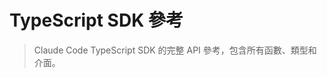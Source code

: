 # TypeScript SDK 參考

> Claude Code TypeScript SDK 的完整 API 參考，包含所有函數、類型和介面。

<script src="/components/typescript-sdk-type-links.js" defer />

## 函數

### `query()`

與 Claude Code 互動的主要函數。建立一個非同步產生器，在訊息到達時串流傳輸。

```ts
function query({
  prompt,
  options
}: {
  prompt: string | AsyncIterable<SDKUserMessage>;
  options?: Options;
}): Query
```

#### 參數

| 參數        | 類型                                                               | 描述                         |
| :-------- | :--------------------------------------------------------------- | :------------------------- |
| `prompt`  | `string \| AsyncIterable<`[`SDKUserMessage`](#sdkusermessage)`>` | 輸入提示，可以是字串或用於串流模式的非同步可迭代物件 |
| `options` | [`Options`](#options)                                            | 可選的配置物件（見下方 Options 類型）    |

#### 回傳值

回傳一個 [`Query`](#query-1) 物件，該物件擴展了 `AsyncGenerator<`[`SDKMessage`](#sdkmessage)`, void>` 並包含額外的方法。

### `tool()`

建立一個類型安全的 MCP 工具定義，用於 SDK MCP 伺服器。

```ts
function tool<Schema extends ZodRawShape>(
  name: string,
  description: string,
  inputSchema: Schema,
  handler: (args: z.infer<ZodObject<Schema>>, extra: unknown) => Promise<CallToolResult>
): SdkMcpToolDefinition<Schema>
```

#### 參數

| 參數            | 類型                                                                | 描述               |
| :------------ | :---------------------------------------------------------------- | :--------------- |
| `name`        | `string`                                                          | 工具的名稱            |
| `description` | `string`                                                          | 工具功能的描述          |
| `inputSchema` | `Schema extends ZodRawShape`                                      | 定義工具輸入參數的 Zod 模式 |
| `handler`     | `(args, extra) => Promise<`[`CallToolResult`](#calltoolresult)`>` | 執行工具邏輯的非同步函數     |

### `createSdkMcpServer()`

建立一個在應用程式相同程序中執行的 MCP 伺服器實例。

```ts
function createSdkMcpServer(options: {
  name: string;
  version?: string;
  tools?: Array<SdkMcpToolDefinition<any>>;
}): McpSdkServerConfigWithInstance
```

#### 參數

| 參數                | 類型                            | 描述                             |
| :---------------- | :---------------------------- | :----------------------------- |
| `options.name`    | `string`                      | MCP 伺服器的名稱                     |
| `options.version` | `string`                      | 可選的版本字串                        |
| `options.tools`   | `Array<SdkMcpToolDefinition>` | 使用 [`tool()`](#tool) 建立的工具定義陣列 |

## 類型

### `Options`

`query()` 函數的配置物件。

| 屬性                           | 類型                                                                                                | 預設值                     | 描述                  |
| :--------------------------- | :------------------------------------------------------------------------------------------------ | :---------------------- | :------------------ |
| `abortController`            | `AbortController`                                                                                 | `new AbortController()` | 用於取消操作的控制器          |
| `additionalDirectories`      | `string[]`                                                                                        | `[]`                    | Claude 可以存取的額外目錄    |
| `allowedTools`               | `string[]`                                                                                        | 所有工具                    | 允許的工具名稱清單           |
| `appendSystemPrompt`         | `string`                                                                                          | `undefined`             | 附加到預設系統提示的文字        |
| `canUseTool`                 | [`CanUseTool`](#canusetool)                                                                       | `undefined`             | 工具使用的自訂權限函數         |
| `continue`                   | `boolean`                                                                                         | `false`                 | 繼續最近的對話             |
| `customSystemPrompt`         | `string`                                                                                          | `undefined`             | 完全替換預設系統提示          |
| `cwd`                        | `string`                                                                                          | `process.cwd()`         | 目前工作目錄              |
| `disallowedTools`            | `string[]`                                                                                        | `[]`                    | 不允許的工具名稱清單          |
| `env`                        | `Dict<string>`                                                                                    | `process.env`           | 環境變數                |
| `executable`                 | `'bun' \| 'deno' \| 'node'`                                                                       | 自動偵測                    | 要使用的 JavaScript 執行時 |
| `executableArgs`             | `string[]`                                                                                        | `[]`                    | 傳遞給執行檔的參數           |
| `extraArgs`                  | `Record<string, string \| null>`                                                                  | `{}`                    | 額外參數                |
| `fallbackModel`              | `string`                                                                                          | `undefined`             | 主要模型失敗時使用的模型        |
| `hooks`                      | `Partial<Record<`[`HookEvent`](#hookevent)`, `[`HookCallbackMatcher`](#hookcallbackmatcher)`[]>>` | `{}`                    | 事件的鉤子回調             |
| `includePartialMessages`     | `boolean`                                                                                         | `false`                 | 包含部分訊息事件            |
| `maxThinkingTokens`          | `number`                                                                                          | `undefined`             | 思考過程的最大 token 數     |
| `maxTurns`                   | `number`                                                                                          | `undefined`             | 最大對話輪數              |
| `mcpServers`                 | `Record<string, [`McpServerConfig`](#mcpserverconfig)>`                                           | `{}`                    | MCP 伺服器配置           |
| `model`                      | `string`                                                                                          | CLI 預設值                 | 要使用的 Claude 模型      |
| `pathToClaudeCodeExecutable` | `string`                                                                                          | 自動偵測                    | Claude Code 執行檔的路徑  |
| `permissionMode`             | [`PermissionMode`](#permissionmode)                                                               | `'default'`             | 會話的權限模式             |
| `permissionPromptToolName`   | `string`                                                                                          | `undefined`             | 權限提示的 MCP 工具名稱      |
| `resume`                     | `string`                                                                                          | `undefined`             | 要恢復的會話 ID           |
| `stderr`                     | `(data: string) => void`                                                                          | `undefined`             | stderr 輸出的回調        |
| `strictMcpConfig`            | `boolean`                                                                                         | `false`                 | 強制執行嚴格的 MCP 驗證      |

### `Query`

由 `query()` 函數回傳的介面。

```ts
interface Query extends AsyncGenerator<SDKMessage, void> {
  interrupt(): Promise<void>;
  setPermissionMode(mode: PermissionMode): Promise<void>;
}
```

#### 方法

| 方法                    | 描述                  |
| :-------------------- | :------------------ |
| `interrupt()`         | 中斷查詢（僅在串流輸入模式下可用）   |
| `setPermissionMode()` | 變更權限模式（僅在串流輸入模式下可用） |

### `PermissionMode`

```ts
type PermissionMode = 
  | 'default'           // 標準權限行為
  | 'acceptEdits'       // 自動接受檔案編輯
  | 'bypassPermissions' // 繞過所有權限檢查
  | 'plan'              // 規劃模式 - 不執行
```

### `CanUseTool`

控制工具使用的自訂權限函數類型。

```ts
type CanUseTool = (
  toolName: string,
  input: ToolInput,
  options: {
    signal: AbortSignal;
    suggestions?: PermissionUpdate[];
  }
) => Promise<PermissionResult>;
```

### `PermissionResult`

權限檢查的結果。

```ts
type PermissionResult = 
  | {
      behavior: 'allow';
      updatedInput: ToolInput;
      updatedPermissions?: PermissionUpdate[];
    }
  | {
      behavior: 'deny';
      message: string;
      interrupt?: boolean;
    }
```

### `McpServerConfig`

MCP 伺服器的配置。

```ts
type McpServerConfig = 
  | McpStdioServerConfig
  | McpSSEServerConfig
  | McpHttpServerConfig
  | McpSdkServerConfigWithInstance;
```

#### `McpStdioServerConfig`

```ts
type McpStdioServerConfig = {
  type?: 'stdio';
  command: string;
  args?: string[];
  env?: Record<string, string>;
}
```

#### `McpSSEServerConfig`

```ts
type McpSSEServerConfig = {
  type: 'sse';
  url: string;
  headers?: Record<string, string>;
}
```

#### `McpHttpServerConfig`

```ts
type McpHttpServerConfig = {
  type: 'http';
  url: string;
  headers?: Record<string, string>;
}
```

#### `McpSdkServerConfigWithInstance`

```ts
type McpSdkServerConfigWithInstance = {
  type: 'sdk';
  name: string;
  instance: McpServer;
}
```

## 訊息類型

### `SDKMessage`

查詢回傳的所有可能訊息的聯合類型。

```ts
type SDKMessage = 
  | SDKAssistantMessage
  | SDKUserMessage
  | SDKUserMessageReplay
  | SDKResultMessage
  | SDKSystemMessage
  | SDKPartialAssistantMessage
  | SDKCompactBoundaryMessage;
```

### `SDKAssistantMessage`

助理回應訊息。

```ts
type SDKAssistantMessage = {
  type: 'assistant';
  uuid: UUID;
  session_id: string;
  message: APIAssistantMessage; // 來自 Anthropic SDK
  parent_tool_use_id: string | null;
}
```

### `SDKUserMessage`

使用者輸入訊息。

```ts
type SDKUserMessage = {
  type: 'user';
  uuid?: UUID;
  session_id: string;
  message: APIUserMessage; // 來自 Anthropic SDK
  parent_tool_use_id: string | null;
}
```

### `SDKUserMessageReplay`

需要 UUID 的重播使用者訊息。

```ts
type SDKUserMessageReplay = {
  type: 'user';
  uuid: UUID;
  session_id: string;
  message: APIUserMessage;
  parent_tool_use_id: string | null;
}
```

### `SDKResultMessage`

最終結果訊息。

```ts
type SDKResultMessage = 
  | {
      type: 'result';
      subtype: 'success';
      uuid: UUID;
      session_id: string;
      duration_ms: number;
      duration_api_ms: number;
      is_error: boolean;
      num_turns: number;
      result: string;
      total_cost_usd: number;
      usage: NonNullableUsage;
      permission_denials: SDKPermissionDenial[];
    }
  | {
      type: 'result';
      subtype: 'error_max_turns' | 'error_during_execution';
      uuid: UUID;
      session_id: string;
      duration_ms: number;
      duration_api_ms: number;
      is_error: boolean;
      num_turns: number;
      total_cost_usd: number;
      usage: NonNullableUsage;
      permission_denials: SDKPermissionDenial[];
    }
```

### `SDKSystemMessage`

系統初始化訊息。

```ts
type SDKSystemMessage = {
  type: 'system';
  subtype: 'init';
  uuid: UUID;
  session_id: string;
  apiKeySource: ApiKeySource;
  cwd: string;
  tools: string[];
  mcp_servers: {
    name: string;
    status: string;
  }[];
  model: string;
  permissionMode: PermissionMode;
  slash_commands: string[];
  output_style: string;
}
```

### `SDKPartialAssistantMessage`

串流部分訊息（僅當 `includePartialMessages` 為 true 時）。

```ts
type SDKPartialAssistantMessage = {
  type: 'stream_event';
  event: RawMessageStreamEvent; // 來自 Anthropic SDK
  parent_tool_use_id: string | null;
  uuid: UUID;
  session_id: string;
}
```

### `SDKCompactBoundaryMessage`

表示對話壓縮邊界的訊息。

```ts
type SDKCompactBoundaryMessage = {
  type: 'system';
  subtype: 'compact_boundary';
  uuid: UUID;
  session_id: string;
  compact_metadata: {
    trigger: 'manual' | 'auto';
    pre_tokens: number;
  };
}
```

### `SDKPermissionDenial`

被拒絕的工具使用資訊。

```ts
type SDKPermissionDenial = {
  tool_name: string;
  tool_use_id: string;
  tool_input: ToolInput;
}
```

## 鉤子類型

### `HookEvent`

可用的鉤子事件。

```ts
type HookEvent = 
  | 'PreToolUse'
  | 'PostToolUse'
  | 'Notification'
  | 'UserPromptSubmit'
  | 'SessionStart'
  | 'SessionEnd'
  | 'Stop'
  | 'SubagentStop'
  | 'PreCompact';
```

### `HookCallback`

鉤子回調函數類型。

```ts
type HookCallback = (
  input: HookInput, // 所有鉤子輸入類型的聯合
  toolUseID: string | undefined,
  options: { signal: AbortSignal }
) => Promise<HookJSONOutput>;
```

### `HookCallbackMatcher`

帶有可選匹配器的鉤子配置。

```ts
interface HookCallbackMatcher {
  matcher?: string;
  hooks: HookCallback[];
}
```

### `HookInput`

所有鉤子輸入類型的聯合類型。

```ts
type HookInput = 
  | PreToolUseHookInput
  | PostToolUseHookInput
  | NotificationHookInput
  | UserPromptSubmitHookInput
  | SessionStartHookInput
  | SessionEndHookInput
  | StopHookInput
  | SubagentStopHookInput
  | PreCompactHookInput;
```

### `BaseHookInput`

所有鉤子輸入類型擴展的基礎介面。

```ts
type BaseHookInput = {
  session_id: string;
  transcript_path: string;
  cwd: string;
  permission_mode?: string;
}
```

#### `PreToolUseHookInput`

```ts
type PreToolUseHookInput = BaseHookInput & {
  hook_event_name: 'PreToolUse';
  tool_name: string;
  tool_input: ToolInput;
}
```

#### `PostToolUseHookInput`

```ts
type PostToolUseHookInput = BaseHookInput & {
  hook_event_name: 'PostToolUse';
  tool_name: string;
  tool_input: ToolInput;
  tool_response: ToolOutput;
}
```

#### `NotificationHookInput`

```ts
type NotificationHookInput = BaseHookInput & {
  hook_event_name: 'Notification';
  message: string;
  title?: string;
}
```

#### `UserPromptSubmitHookInput`

```ts
type UserPromptSubmitHookInput = BaseHookInput & {
  hook_event_name: 'UserPromptSubmit';
  prompt: string;
}
```

#### `SessionStartHookInput`

```ts
type SessionStartHookInput = BaseHookInput & {
  hook_event_name: 'SessionStart';
  source: 'startup' | 'resume' | 'clear' | 'compact';
}
```

#### `SessionEndHookInput`

```ts
type SessionEndHookInput = BaseHookInput & {
  hook_event_name: 'SessionEnd';
  reason: 'clear' | 'logout' | 'prompt_input_exit' | 'other';
}
```

#### `StopHookInput`

```ts
type StopHookInput = BaseHookInput & {
  hook_event_name: 'Stop';
  stop_hook_active: boolean;
}
```

#### `SubagentStopHookInput`

```ts
type SubagentStopHookInput = BaseHookInput & {
  hook_event_name: 'SubagentStop';
  stop_hook_active: boolean;
}
```

#### `PreCompactHookInput`

```ts
type PreCompactHookInput = BaseHookInput & {
  hook_event_name: 'PreCompact';
  trigger: 'manual' | 'auto';
  custom_instructions: string | null;
}
```

### `HookJSONOutput`

鉤子回傳值。

```ts
type HookJSONOutput = AsyncHookJSONOutput | SyncHookJSONOutput;
```

#### `AsyncHookJSONOutput`

```ts
type AsyncHookJSONOutput = {
  async: true;
  asyncTimeout?: number;
}
```

#### `SyncHookJSONOutput`

```ts
type SyncHookJSONOutput = {
  continue?: boolean;
  suppressOutput?: boolean;
  stopReason?: string;
  decision?: 'approve' | 'block';
  systemMessage?: string;
  reason?: string;
  hookSpecificOutput?:
    | {
        hookEventName: 'PreToolUse';
        permissionDecision?: 'allow' | 'deny' | 'ask';
        permissionDecisionReason?: string;
      }
    | {
        hookEventName: 'UserPromptSubmit';
        additionalContext?: string;
      }
    | {
        hookEventName: 'SessionStart';
        additionalContext?: string;
      }
    | {
        hookEventName: 'PostToolUse';
        additionalContext?: string;
      };
}
```

## 工具輸入類型

所有內建 Claude Code 工具的輸入模式文件。這些類型從 `@anthropic/claude-code-sdk` 匯出，可用於類型安全的工具互動。

### `ToolInput`

**注意：** 這是一個僅用於文件的類型，用於清晰說明。它代表所有工具輸入類型的聯合。

```ts
type ToolInput = 
  | AgentInput
  | BashInput
  | BashOutputInput
  | FileEditInput
  | FileMultiEditInput
  | FileReadInput
  | FileWriteInput
  | GlobInput
  | GrepInput
  | KillShellInput
  | NotebookEditInput
  | WebFetchInput
  | WebSearchInput
  | TodoWriteInput
  | ExitPlanModeInput
  | ListMcpResourcesInput
  | ReadMcpResourceInput;
```

### Task

**工具名稱：** `Task`

```ts
interface AgentInput {
  /**
   * 任務的簡短（3-5 個詞）描述
   */
  description: string;
  /**
   * 代理要執行的任務
   */
  prompt: string;
  /**
   * 用於此任務的專門代理類型
   */
  subagent_type: string;
}
```

啟動新代理來自主處理複雜的多步驟任務。

### Bash

**工具名稱：** `Bash`

```ts
interface BashInput {
  /**
   * 要執行的命令
   */
  command: string;
  /**
   * 可選的超時時間（毫秒，最大 600000）
   */
  timeout?: number;
  /**
   * 此命令功能的清晰、簡潔描述（5-10 個詞）
   */
  description?: string;
  /**
   * 設為 true 以在背景執行此命令
   */
  run_in_background?: boolean;
}
```

在持續的 shell 會話中執行 bash 命令，支援可選的超時和背景執行。

### BashOutput

**工具名稱：** `BashOutput`

```ts
interface BashOutputInput {
  /**
   * 要檢索輸出的背景 shell ID
   */
  bash_id: string;
  /**
   * 可選的正規表達式來過濾輸出行
   */
  filter?: string;
}
```

從執行中或已完成的背景 bash shell 檢索輸出。

### Edit

**工具名稱：** `Edit`

```ts
interface FileEditInput {
  /**
   * 要修改的檔案的絕對路徑
   */
  file_path: string;
  /**
   * 要替換的文字
   */
  old_string: string;
  /**
   * 要替換成的文字（必須與 old_string 不同）
   */
  new_string: string;
  /**
   * 替換所有 old_string 的出現（預設 false）
   */
  replace_all?: boolean;
}
```

在檔案中執行精確的字串替換。

### MultiEdit

**工具名稱：** `MultiEdit`

```ts
interface FileMultiEditInput {
  /**
   * 要修改的檔案的絕對路徑
   */
  file_path: string;
  /**
   * 要依序執行的編輯操作陣列
   */
  edits: Array<{
    /**
     * 要替換的文字
     */
    old_string: string;
    /**
     * 要替換成的文字
     */
    new_string: string;
    /**
     * 替換所有出現（預設 false）
     */
    replace_all?: boolean;
  }>;
}
```

在一次操作中對單一檔案進行多次編輯。

### Read

**工具名稱：** `Read`

```ts
interface FileReadInput {
  /**
   * 要讀取的檔案的絕對路徑
   */
  file_path: string;
  /**
   * 開始讀取的行號
   */
  offset?: number;
  /**
   * 要讀取的行數
   */
  limit?: number;
}
```

從本地檔案系統讀取檔案，包括文字、圖片、PDF 和 Jupyter notebook。

### Write

**工具名稱：** `Write`

```ts
interface FileWriteInput {
  /**
   * 要寫入的檔案的絕對路徑
   */
  file_path: string;
  /**
   * 要寫入檔案的內容
   */
  content: string;
}
```

將檔案寫入本地檔案系統，如果存在則覆寫。

### Glob

**工具名稱：** `Glob`

```ts
interface GlobInput {
  /**
   * 用於匹配檔案的 glob 模式
   */
  pattern: string;
  /**
   * 要搜尋的目錄（預設為 cwd）
   */
  path?: string;
}
```

快速檔案模式匹配，適用於任何程式碼庫大小。

### Grep

**工具名稱：** `Grep`

```ts
interface GrepInput {
  /**
   * 要搜尋的正規表達式模式
   */
  pattern: string;
  /**
   * 要搜尋的檔案或目錄（預設為 cwd）
   */
  path?: string;
  /**
   * 過濾檔案的 Glob 模式（例如 "*.js"）
   */
  glob?: string;
  /**
   * 要搜尋的檔案類型（例如 "js", "py", "rust"）
   */
  type?: string;
  /**
   * 輸出模式："content", "files_with_matches", 或 "count"
   */
  output_mode?: 'content' | 'files_with_matches' | 'count';
  /**
   * 不區分大小寫搜尋
   */
  '-i'?: boolean;
  /**
   * 顯示行號（用於內容模式）
   */
  '-n'?: boolean;
  /**
   * 每個匹配前顯示的行數
   */
  '-B'?: number;
  /**
   * 每個匹配後顯示的行數
   */
  '-A'?: number;
  /**
   * 每個匹配前後顯示的行數
   */
  '-C'?: number;
  /**
   * 限制輸出為前 N 行/項目
   */
  head_limit?: number;
  /**
   * 啟用多行模式
   */
  multiline?: boolean;
}
```

基於 ripgrep 構建的強大搜尋工具，支援正規表達式。

### KillBash

**工具名稱：** `KillBash`

```ts
interface KillShellInput {
  /**
   * 要終止的背景 shell ID
   */
  shell_id: string;
}
```

根據 ID 終止執行中的背景 bash shell。

### NotebookEdit

**工具名稱：** `NotebookEdit`

```ts
interface NotebookEditInput {
  /**
   * Jupyter notebook 檔案的絕對路徑
   */
  notebook_path: string;
  /**
   * 要編輯的儲存格 ID
   */
  cell_id?: string;
  /**
   * 儲存格的新來源
   */
  new_source: string;
  /**
   * 儲存格的類型（code 或 markdown）
   */
  cell_type?: 'code' | 'markdown';
  /**
   * 編輯的類型（replace, insert, delete）
   */
  edit_mode?: 'replace' | 'insert' | 'delete';
}
```

編輯 Jupyter notebook 檔案中的儲存格。

### WebFetch

**工具名稱：** `WebFetch`

```ts
interface WebFetchInput {
  /**
   * 要擷取內容的 URL
   */
  url: string;
  /**
   * 在擷取的內容上執行的提示
   */
  prompt: string;
}
```

從 URL 擷取內容並使用 AI 模型處理。

### WebSearch

**工具名稱：** `WebSearch`

```ts
interface WebSearchInput {
  /**
   * 要使用的搜尋查詢
   */
  query: string;
  /**
   * 僅包含來自這些網域的結果
   */
  allowed_domains?: string[];
  /**
   * 永不包含來自這些網域的結果
   */
  blocked_domains?: string[];
}
```

搜尋網路並回傳格式化的結果。

### TodoWrite

**工具名稱：** `TodoWrite`

```ts
interface TodoWriteInput {
  /**
   * 更新的待辦事項清單
   */
  todos: Array<{
    /**
     * 任務描述
     */
    content: string;
    /**
     * 任務狀態
     */
    status: 'pending' | 'in_progress' | 'completed';
    /**
     * 任務描述的主動形式
     */
    activeForm: string;
  }>;
}
```

建立和管理結構化的任務清單以追蹤進度。

### ExitPlanMode

**工具名稱：** `ExitPlanMode`

```ts
interface ExitPlanModeInput {
  /**
   * 要由使用者執行以供批准的計劃
   */
  plan: string;
}
```

退出規劃模式並提示使用者批准計劃。

### ListMcpResources

**工具名稱：** `ListMcpResources`

```ts
interface ListMcpResourcesInput {
  /**
   * 可選的伺服器名稱來過濾資源
   */
  server?: string;
}
```

列出連接伺服器的可用 MCP 資源。

### ReadMcpResource

**工具名稱：** `ReadMcpResource`

```ts
interface ReadMcpResourceInput {
  /**
   * MCP 伺服器名稱
   */
  server: string;
  /**
   * 要讀取的資源 URI
   */
  uri: string;
}
```

從伺服器讀取特定的 MCP 資源。

## 工具輸出類型

所有內建 Claude Code 工具的輸出模式文件。這些類型代表每個工具回傳的實際回應資料。

### `ToolOutput`

**注意：** 這是一個僅用於文件的類型，用於清晰說明。它代表所有工具輸出類型的聯合。

```ts
type ToolOutput = 
  | TaskOutput
  | BashOutput
  | BashOutputToolOutput
  | EditOutput
  | MultiEditOutput
  | ReadOutput
  | WriteOutput
  | GlobOutput
  | GrepOutput
  | KillBashOutput
  | NotebookEditOutput
  | WebFetchOutput
  | WebSearchOutput
  | TodoWriteOutput
  | ExitPlanModeOutput
  | ListMcpResourcesOutput
  | ReadMcpResourceOutput;
```

### Task

**工具名稱：** `Task`

```ts
interface TaskOutput {
  /**
   * 來自子代理的最終結果訊息
   */
  result: string;
  /**
   * Token 使用統計
   */
  usage?: {
    input_tokens: number;
    output_tokens: number;
    cache_creation_input_tokens?: number;
    cache_read_input_tokens?: number;
  };
  /**
   * 總成本（美元）
   */
  total_cost_usd?: number;
  /**
   * 執行持續時間（毫秒）
   */
  duration_ms?: number;
}
```

在完成委派任務後回傳來自子代理的最終結果。

### Bash

**工具名稱：** `Bash`

```ts
interface BashOutput {
  /**
   * 合併的 stdout 和 stderr 輸出
   */
  output: string;
  /**
   * 命令的退出代碼
   */
  exitCode: number;
  /**
   * 命令是否因超時而被終止
   */
  killed?: boolean;
  /**
   * 背景程序的 Shell ID
   */
  shellId?: string;
}
```

回傳帶有退出狀態的命令輸出。背景命令立即回傳 shellId。

### BashOutput

**工具名稱：** `BashOutput`

```ts
interface BashOutputToolOutput {
  /**
   * 自上次檢查以來的新輸出
   */
  output: string;
  /**
   * 目前 shell 狀態
   */
  status: 'running' | 'completed' | 'failed';
  /**
   * 退出代碼（完成時）
   */
  exitCode?: number;
}
```

回傳來自背景 shell 的增量輸出。

### Edit

**工具名稱：** `Edit`

```ts
interface EditOutput {
  /**
   * 確認訊息
   */
  message: string;
  /**
   * 進行的替換次數
   */
  replacements: number;
  /**
   * 被編輯的檔案路徑
   */
  file_path: string;
}
```

回傳成功編輯的確認和替換次數。

### MultiEdit

**工具名稱：** `MultiEdit`

```ts
interface MultiEditOutput {
  /**
   * 成功訊息
   */
  message: string;
  /**
   * 應用的編輯總數
   */
  edits_applied: number;
  /**
   * 被編輯的檔案路徑
   */
  file_path: string;
}
```

在依序應用所有編輯後回傳確認。

### Read

**工具名稱：** `Read`

```ts
type ReadOutput = 
  | TextFileOutput
  | ImageFileOutput
  | PDFFileOutput
  | NotebookFileOutput;

interface TextFileOutput {
  /**
   * 帶有行號的檔案內容
   */
  content: string;
  /**
   * 檔案中的總行數
   */
  total_lines: number;
  /**
   * 實際回傳的行數
   */
  lines_returned: number;
}

interface ImageFileOutput {
  /**
   * Base64 編碼的圖片資料
   */
  image: string;
  /**
   * 圖片 MIME 類型
   */
  mime_type: string;
  /**
   * 檔案大小（位元組）
   */
  file_size: number;
}

interface PDFFileOutput {
  /**
   * 頁面內容陣列
   */
  pages: Array<{
    page_number: number;
    text?: string;
    images?: Array<{
      image: string;
      mime_type: string;
    }>;
  }>;
  /**
   * 總頁數
   */
  total_pages: number;
}

interface NotebookFileOutput {
  /**
   * Jupyter notebook 儲存格
   */
  cells: Array<{
    cell_type: 'code' | 'markdown';
    source: string;
    outputs?: any[];
    execution_count?: number;
  }>;
  /**
   * Notebook 元資料
   */
  metadata?: Record<string, any>;
}
```

以適合檔案類型的格式回傳檔案內容。

### Write

**工具名稱：** `Write`

```ts
interface WriteOutput {
  /**
   * 成功訊息
   */
  message: string;
  /**
   * 寫入的位元組數
   */
  bytes_written: number;
  /**
   * 被寫入的檔案路徑
   */
  file_path: string;
}
```

在成功寫入檔案後回傳確認。

### Glob

**工具名稱：** `Glob`

```ts
interface GlobOutput {
  /**
   * 匹配的檔案路徑陣列
   */
  matches: string[];
  /**
   * 找到的匹配數量
   */
  count: number;
  /**
   * 使用的搜尋目錄
   */
  search_path: string;
}
```

回傳匹配 glob 模式的檔案路徑，按修改時間排序。

### Grep

**工具名稱：** `Grep`

```ts
type GrepOutput = 
  | GrepContentOutput
  | GrepFilesOutput
  | GrepCountOutput;

interface GrepContentOutput {
  /**
   * 帶有上下文的匹配行
   */
  matches: Array<{
    file: string;
    line_number?: number;
    line: string;
    before_context?: string[];
    after_context?: string[];
  }>;
  /**
   * 總匹配數
   */
  total_matches: number;
}

interface GrepFilesOutput {
  /**
   * 包含匹配的檔案
   */
  files: string[];
  /**
   * 有匹配的檔案數量
   */
  count: number;
}

interface GrepCountOutput {
  /**
   * 每個檔案的匹配計數
   */
  counts: Array<{
    file: string;
    count: number;
  }>;
  /**
   * 所有檔案的總匹配數
   */
  total: number;
}
```

以 output\_mode 指定的格式回傳搜尋結果。

### KillBash

**工具名稱：** `KillBash`

```ts
interface KillBashOutput {
  /**
   * 成功訊息
   */
  message: string;
  /**
   * 被終止的 shell ID
   */
  shell_id: string;
}
```

在終止背景 shell 後回傳確認。

### NotebookEdit

**工具名稱：** `NotebookEdit`

```ts
interface NotebookEditOutput {
  /**
   * 成功訊息
   */
  message: string;
  /**
   * 執行的編輯類型
   */
  edit_type: 'replaced' | 'inserted' | 'deleted';
  /**
   * 受影響的儲存格 ID
   */
  cell_id?: string;
  /**
   * 編輯後 notebook 中的總儲存格數
   */
  total_cells: number;
}
```

在修改 Jupyter notebook 後回傳確認。

### WebFetch

**工具名稱：** `WebFetch`

```ts
interface WebFetchOutput {
  /**
   * AI 模型對提示的回應
   */
  response: string;
  /**
   * 被擷取的 URL
   */
  url: string;
  /**
   * 重新導向後的最終 URL
   */
  final_url?: string;
  /**
   * HTTP 狀態碼
   */
  status_code?: number;
}
```

回傳 AI 對擷取的網頁內容的分析。

### WebSearch

**工具名稱：** `WebSearch`

```ts
interface WebSearchOutput {
  /**
   * 搜尋結果
   */
  results: Array<{
    title: string;
    url: string;
    snippet: string;
    /**
     * 額外的元資料（如果可用）
     */
    metadata?: Record<string, any>;
  }>;
  /**
   * 總結果數
   */
  total_results: number;
  /**
   * 被搜尋的查詢
   */
  query: string;
}
```

回傳來自網路的格式化搜尋結果。

### TodoWrite

**工具名稱：** `TodoWrite`

```ts
interface TodoWriteOutput {
  /**
   * 成功訊息
   */
  message: string;
  /**
   * 目前待辦事項統計
   */
  stats: {
    total: number;
    pending: number;
    in_progress: number;
    completed: number;
  };
}
```

回傳帶有目前任務統計的確認。

### ExitPlanMode

**工具名稱：** `ExitPlanMode`

```ts
interface ExitPlanModeOutput {
  /**
   * 確認訊息
   */
  message: string;
  /**
   * 使用者是否批准了計劃
   */
  approved?: boolean;
}
```

在退出計劃模式後回傳確認。

### ListMcpResources

**工具名稱：** `ListMcpResources`

```ts
interface ListMcpResourcesOutput {
  /**
   * 可用資源
   */
  resources: Array<{
    uri: string;
    name: string;
    description?: string;
    mimeType?: string;
    server: string;
  }>;
  /**
   * 總資源數
   */
  total: number;
}
```

回傳可用 MCP 資源的清單。

### ReadMcpResource

**工具名稱：** `ReadMcpResource`

```ts
interface ReadMcpResourceOutput {
  /**
   * 資源內容
   */
  contents: Array<{
    uri: string;
    mimeType?: string;
    text?: string;
    blob?: string;
  }>;
  /**
   * 提供資源的伺服器
   */
  server: string;
}
```

回傳請求的 MCP 資源內容。

## 權限類型

### `PermissionUpdate`

更新權限的操作。

```ts
type PermissionUpdate = 
  | {
      type: 'addRules';
      rules: PermissionRuleValue[];
      behavior: PermissionBehavior;
      destination: PermissionUpdateDestination;
    }
  | {
      type: 'replaceRules';
      rules: PermissionRuleValue[];
      behavior: PermissionBehavior;
      destination: PermissionUpdateDestination;
    }
  | {
      type: 'removeRules';
      rules: PermissionRuleValue[];
      behavior: PermissionBehavior;
      destination: PermissionUpdateDestination;
    }
  | {
      type: 'setMode';
      mode: PermissionMode;
      destination: PermissionUpdateDestination;
    }
  | {
      type: 'addDirectories';
      directories: string[];
      destination: PermissionUpdateDestination;
    }
  | {
      type: 'removeDirectories';
      directories: string[];
      destination: PermissionUpdateDestination;
    }
```

### `PermissionBehavior`

```ts
type PermissionBehavior = 'allow' | 'deny' | 'ask';
```

### `PermissionUpdateDestination`

```ts
type PermissionUpdateDestination = 
  | 'userSettings'     // 全域使用者設定
  | 'projectSettings'  // 每個目錄的專案設定
  | 'localSettings'    // Gitignored 本地設定
  | 'session'          // 僅目前會話
```

### `PermissionRuleValue`

```ts
type PermissionRuleValue = {
  toolName: string;
  ruleContent?: string;
}
```

## 其他類型

### `ApiKeySource`

```ts
type ApiKeySource = 'user' | 'project' | 'org' | 'temporary';
```

### `ConfigScope`

```ts
type ConfigScope = 'local' | 'user' | 'project';
```

### `NonNullableUsage`

[`Usage`](#usage) 的版本，所有可為空的欄位都變為不可為空。

```ts
type NonNullableUsage = {
  [K in keyof Usage]: NonNullable<Usage[K]>;
}
```

### `Usage`

Token 使用統計（來自 `@anthropic-ai/sdk`）。

```ts
type Usage = {
  input_tokens: number | null;
  output_tokens: number | null;
  cache_creation_input_tokens?: number | null;
  cache_read_input_tokens?: number | null;
}
```

### `CallToolResult`

MCP 工具結果類型（來自 `@modelcontextprotocol/sdk/types.js`）。

```ts
type CallToolResult = {
  content: Array<{
    type: 'text' | 'image' | 'resource';
    // 額外欄位因類型而異
  }>;
  isError?: boolean;
}
```

### `AbortError`

中止操作的自訂錯誤類別。

```ts
class AbortError extends Error {}
```

## 另請參閱

* [SDK 概述](/zh-TW/docs/claude-code/sdk/sdk-overview) - 一般 SDK 概念
* [Python SDK 參考](/zh-TW/docs/claude-code/sdk/sdk-python) - Python SDK 文件
* [CLI 參考](/zh-TW/docs/claude-code/cli-reference) - 命令列介面
* [常見工作流程](/zh-TW/docs/claude-code/common-workflows) - 逐步指南
